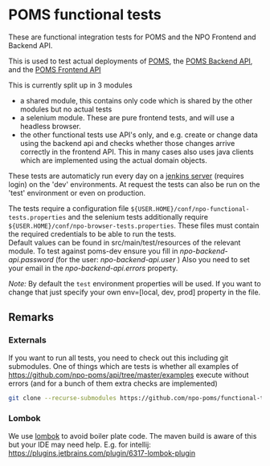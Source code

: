 # POMS functional tests

These are functional integration tests for POMS and the NPO Frontend and Backend API.

This is used to test actual deployments of [POMS](https://poms.omroep.nl/), the [POMS Backend API](https://api.poms.omroep.nl), and the [POMS Frontend API](https://rs.poms.omroep.nl)

This is currently split up in 3 modules
* a shared module, this contains only code which is shared by the other modules but no actual tests
* a selenium module. These are pure frontend tests, and will use a headless browser.
* the other functional tests use API's only, and e.g. create or change data using the backend api and checks whether those changes arrive correctly in the frontend API. This in many cases also uses java clients which are implemented using the actual domain objects.


These tests are automaticly run every day on a [jenkins server](https://jenkins.vpro.nl/job/POMS%20Functional%20Tests/) (requires login)  on the 'dev' environments. At request the tests can also be run on the 'test' environment or even on production.

The tests require a configuration file `${USER.HOME}/conf/npo-functional-tests.properties` and the selenium
tests additionally require `${USER.HOME}/conf/npo-browser-tests.properties`. These files must contain the required credentials to be able to run the tests.  
Default values can be found in src/main/test/resources of the relevant module.
To test against poms-dev ensure you fill in *npo-backend-api.password* (for the user: *npo-backend-api.user* )
Also you need to set your email in the *npo-backend-api.errors* property.

*Note:* By default the ```test``` environment properties will be used. If you want to change that just specify your own env=[local, dev, prod] property in the file.

## Remarks
### Externals
If you want to run all tests, you need to check out this including git submodules. One of things which are tests is whether all examples of https://github.com/npo-poms/api/tree/master/examples execute without errors (and for a bunch of them extra checks are implemented)
```bash
git clone --recurse-submodules https://github.com/npo-poms/functional-tests.git
```

### Lombok
We use [lombok](https://projectlombok.org) to avoid boiler plate code. The maven build is aware of this but your IDE may need help. E.g. for intellij: https://plugins.jetbrains.com/plugin/6317-lombok-plugin
